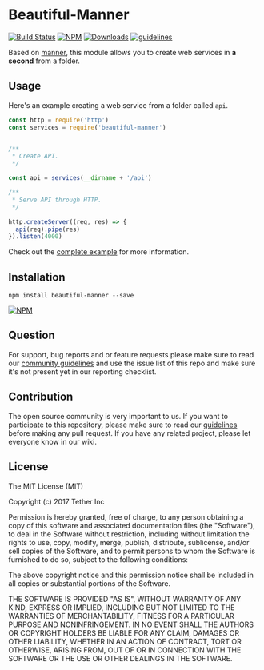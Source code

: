 # Beautiful-Manner

[![Build Status](https://travis-ci.org/petrofeed/beautiful-manner.svg?branch=master)](https://travis-ci.org/petrofeed/beautiful-manner)
[![NPM](https://img.shields.io/npm/v/beautiful-manner.svg)](https://www.npmjs.com/package/beautiful-manner)
[![Downloads](https://img.shields.io/npm/dm/beautiful-manner.svg)](http://npm-stat.com/charts.html?package=beautiful-manner)
[![guidelines](https://tether.github.io/contribution-guide/badge-guidelines.svg)](https://github.com/tether/contribution-guide)

Based on [manner](https://github.com/tether/manner), this module allows you to create web services in **a second** from a folder.

## Usage

Here's an example creating a web service from a folder called `api`.

```js
const http = require('http')
const services = require('beautiful-manner')


/**
 * Create API.
 */

const api = services(__dirname + '/api')

/**
 * Serve API through HTTP.
 */

http.createServer((req, res) => {
  api(req).pipe(res)
}).listen(4000)
```

Check out the [complete example](https://github.com/tether/beautiful-manner/tree/master/example) for more information.

## Installation

```shell
npm install beautiful-manner --save
```

[![NPM](https://nodei.co/npm/beautiful-manner.png)](https://nodei.co/npm/beautiful-manner/)


## Question

For support, bug reports and or feature requests please make sure to read our
<a href="https://github.com/tether/contribution-guide/blob/master/community.md" target="_blank">community guidelines</a> and use the issue list of this repo and make sure it's not present yet in our reporting checklist.

## Contribution

The open source community is very important to us. If you want to participate to this repository, please make sure to read our <a href="https://github.com/tether/contribution-guide" target="_blank">guidelines</a> before making any pull request. If you have any related project, please let everyone know in our wiki.

## License

The MIT License (MIT)

Copyright (c) 2017 Tether Inc

Permission is hereby granted, free of charge, to any person obtaining a copy of this software and associated documentation files (the "Software"), to deal in the Software without restriction, including without limitation the rights to use, copy, modify, merge, publish, distribute, sublicense, and/or sell copies of the Software, and to permit persons to whom the Software is furnished to do so, subject to the following conditions:

The above copyright notice and this permission notice shall be included in all copies or substantial portions of the Software.

THE SOFTWARE IS PROVIDED "AS IS", WITHOUT WARRANTY OF ANY KIND, EXPRESS OR IMPLIED, INCLUDING BUT NOT LIMITED TO THE WARRANTIES OF MERCHANTABILITY, FITNESS FOR A PARTICULAR PURPOSE AND NONINFRINGEMENT. IN NO EVENT SHALL THE AUTHORS OR COPYRIGHT HOLDERS BE LIABLE FOR ANY CLAIM, DAMAGES OR OTHER LIABILITY, WHETHER IN AN ACTION OF CONTRACT, TORT OR OTHERWISE, ARISING FROM, OUT OF OR IN CONNECTION WITH THE SOFTWARE OR THE USE OR OTHER DEALINGS IN THE SOFTWARE.
